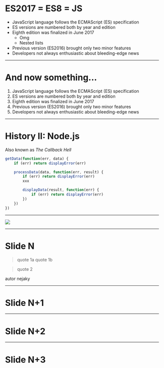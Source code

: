 # ES2017 = ES8 = JS

  - JavaScript language follows the ECMAScript (ES) specification
  - ES versions are numbered both by year and edition
  - Eighth edition was finalized in June 2017
    - Omg
    - Nested lists
  - Previous version (ES2016) brought only two minor features
  - Developers not always enthusiastic about bleeding-edge news

---

# And now something...

  1. JavaScript language follows the ECMAScript (ES) specification
  1. ES versions are numbered both by year and edition
  1. Eighth edition was finalized in June 2017
  1. Previous version (ES2016) brought only two minor features
  1. Developers not always enthusiastic about bleeding-edge news

---

# History II: Node.js

Also known as *The Callback Hell*

```js
getData(function(err, data) {
	if (err) return displayError(err)

	processData(data, function(err, result) {
		if (err) return displayError(err)
        xxx

		displayData(result, function(err) {
			if (err) return displayError(err)
		})
	})
})
```

---

![](https://f4.bcbits.com/img/0003971684_10.jpg)

---

# Slide N

> quote 1a 
> quote 1b

> quote 2

autor nejaky 

---

# Slide N+1

---

# Slide N+2

---

# Slide N+3